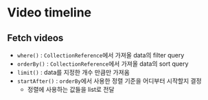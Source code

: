 # Video timeline

## Fetch videos

- `where()` : `CollectionReference`에서 가져올 data의 filter query
- `orderBy()` : `CollectionReference`에서 가져올 data의 sort query
- `limit()` : data를 지정한 개수 만큼만 가져옴
- `startAfter()` : `orderBy`에서 사용한 정렬 기준을 어디부터 시작할지 결정
  - 정렬에 사용하는 값들을 list로 전달
